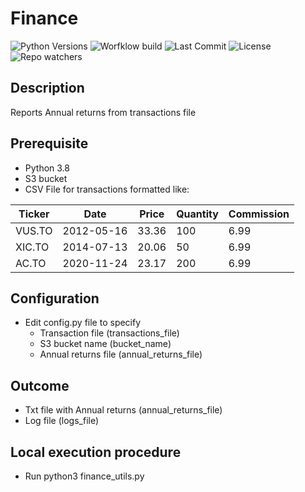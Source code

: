 # Finance

![Python Versions](https://img.shields.io/pypi/pyversions/pandas)
![Worfklow build](https://img.shields.io/github/workflow/status/mathonweb/Finance/CodeQL)
![Last Commit](https://img.shields.io/github/last-commit/mathonweb/Finance)
![License](https://img.shields.io/pypi/l/yfinance)
![Repo watchers](https://img.shields.io/github/watchers/mathonweb/Finance?style=social)


## Description
Reports Annual returns from transactions file

## Prerequisite
- Python 3.8
- S3 bucket
- CSV File for transactions formatted like:

| Ticker | Date       | Price | Quantity | Commission |
|--------|------------|-------|----------|------------|
| VUS.TO | 2012-05-16 | 33.36 | 100      | 6.99       |
| XIC.TO | 2014-07-13 | 20.06 | 50       | 6.99       |
| AC.TO  | 2020-11-24 | 23.17 | 200      | 6.99       |


## Configuration
- Edit config.py file to specify 
  - Transaction file (transactions_file)
  - S3 bucket name (bucket_name)
  - Annual returns file (annual_returns_file)

## Outcome
- Txt file with Annual returns (annual_returns_file)
- Log file (logs_file)

## Local execution procedure
- Run python3 finance_utils.py
